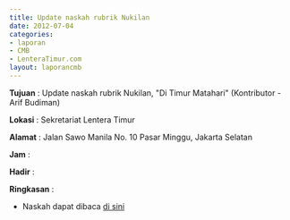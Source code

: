 ```yaml
---
title: Update naskah rubrik Nukilan
date: 2012-07-04
categories:
- laporan
- CMB
- LenteraTimur.com
layout: laporancmb
---
```


**Tujuan** : Update naskah rubrik Nukilan, "Di Timur Matahari" (Kontributor - Arif Budiman)

**Lokasi** : Sekretariat Lentera Timur 

**Alamat** : Jalan Sawo Manila No. 10 Pasar Minggu, Jakarta Selatan

**Jam** : 

**Hadir** :  


**Ringkasan** : 
* Naskah dapat dibaca [di sini](http://www.lenteratimur.com/2012/07/%e2%80%9cdi-timur-matahari%e2%80%9d-lukisan-yang-tak-berbingkai/)
